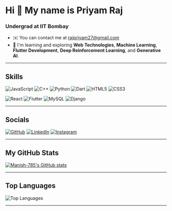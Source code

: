 
# Hi 👋 My name is Priyam Raj

### Undergrad at IIT Bombay

- ✉️  You can contact me at [rajpriyam27@gmail.com](mailto:rajpriyam27@gmail.com)
- 🧠  I'm learning and exploring **Web Technologies**, **Machine Learning**, **Flutter Development**, **Deep Reinforcement Learning**, and **Generative AI**.

---

## Skills

![JavaScript](https://img.shields.io/badge/JavaScript-F7DF1E?style=for-the-badge&logo=javascript&logoColor=black) ![C++](https://img.shields.io/badge/C%2B%2B-00599C?style=for-the-badge&logo=c%2B%2B&logoColor=white) ![Python](https://img.shields.io/badge/Python-3776AB?style=for-the-badge&logo=python&logoColor=white) ![Dart](https://img.shields.io/badge/Dart-0175C2?style=for-the-badge&logo=dart&logoColor=white) ![HTML5](https://img.shields.io/badge/HTML5-E34F26?style=for-the-badge&logo=html5&logoColor=white) ![CSS3](https://img.shields.io/badge/CSS3-1572B6?style=for-the-badge&logo=css3&logoColor=white)

![React](https://img.shields.io/badge/React-20232A?style=for-the-badge&logo=react&logoColor=61DAFB) ![Flutter](https://img.shields.io/badge/Flutter-02569B?style=for-the-badge&logo=flutter&logoColor=white) ![MySQL](https://img.shields.io/badge/MySQL-4479A1?style=for-the-badge&logo=mysql&logoColor=white) ![Django](https://img.shields.io/badge/Django-092E20?style=for-the-badge&logo=django&logoColor=white)

---

## Socials

[![GitHub](https://img.shields.io/badge/GitHub-181717?style=for-the-badge&logo=github&logoColor=white)](https://github.com/Priyam12345-cloud) [![LinkedIn](https://img.shields.io/badge/LinkedIn-0A66C2?style=for-the-badge&logo=linkedin&logoColor=white)](https://linkedin.com/in/priyam-raj-b4598a282) [![Instagram](https://img.shields.io/badge/Instagram-E4405F?style=for-the-badge&logo=instagram&logoColor=white)](https://instagram.com/priyamraj572)

---

## My GitHub Stats


<a href="http://www.github.com/Manish-785"><img src="https://github-readme-stats.vercel.app/api?username=Priyam12345&show_icons=true&hide=stars,&count_private=true&title_color=0891b2&text_color=ffffff&icon_color=0891b2&bg_color=1c1917&hide_border=true&show_icons=true" alt="Manish-785's GitHub stats" /></a>

---

## Top Languages

![Top Languages](https://github-readme-stats.vercel.app/api/top-langs/?username=Priyam12345-cloud&layout=compact&theme=radical)

---


